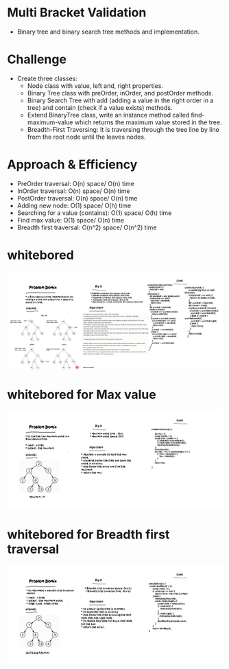 # Multi Bracket Validation

* Binary tree and binary search tree methods and implementation.
# Challenge
* Create three classes:
  * Node class with value, left and, right properties.
  * Binary Tree class with preOrder, inOrder, and postOrder methods.
  * Binary Search Tree with add (adding a value in the right order in a tree) and contain (check if a value     exists) methods.
  * Extend BinaryTree class, write an instance method called find-maximum-value which returns the maximum value stored in the tree.
  * Breadth-First Traversing: It is traversing through the tree line by line from the root node until the leaves nodes.
# Approach & Efficiency
  * PreOrder traversal: O(n) space/ O(n) time
  * InOrder traversal: O(n) space/ O(n) time
  * PostOrder traversal: O(n) space/ O(n) time
  * Adding new node: O(1) space/ O(h) time
  * Searching for a value (contains): O(1) space/ O(h) time
  * Find max value: O(1) space/ O(n) time
  * Breadth first traversal: O(n^2) space/ O(n^2) time

  # whitebored

  <img src = "./Whiteboard-5_27_2021,5_29_05PM.png">

  # whitebored for Max value

  <img src = "./Whiteboard-5_30_2021,4_38_38PM.png">

  # whitebored for Breadth first traversal

  <img src ="./Whiteboard-5_31_2021,10_56_17AM.png">
